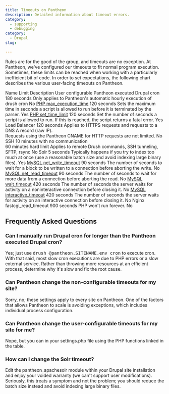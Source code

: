 ```yaml
---
title: Timeouts on Pantheon
description: Detailed information about timeout errors.
category:
  - supporting
  - debugging
category:
  - Drupal
slug:

---
```


Rules are for the good of the group, and timeouts are no exception. At Pantheon, we've configured our timeouts to fit normal program execution. Sometimes, these limits can be reached when working with a particularly inefficient bit of code. In order to set expectations, the following chart describes the various user-facing timeouts on Pantheon.

<thead>
		<tr>
			<th>Name</th>
			<th>Limit</th>
			<th>Description</th>
			<th>User configurable</th>
		</tr>
	</thead><tbody>
		<tr>
			<td>Pantheon executed Drupal cron</td>
			<td>180 seconds</td>
			<td>Only applies to Pantheon's automatic hourly execution of drush cron</td>
			<td>No</td>
		</tr>
		<tr>
			<td><a href="http://php.net/manual/en/info.configuration.php#ini.max-execution-time">PHP max_execution_time</a></td>
			<td>120 seconds</td>
			<td>Sets the maximum time in seconds a script is allowed to run before it is terminated by the parser.</td>
			<td>Yes</td>
		</tr>
		<tr>
			<td><a href="http://www.php.net/manual/en/function.set-time-limit.php">PHP set_time_limit</a></td>
			<td>120 seconds</td>
			<td>Set the number of seconds a script is allowed to run. If this is reached, the script returns a fatal error.</td>
			<td>Yes</td>
		</tr>
		<tr>
			<td>Load Balancer</td>
			<td>120 seconds</td>
			<td>Applies to HTTPS requests and requests to a DNS A record (raw IP).<br>
			Requests using the Pantheon CNAME for HTTP requests are not limited.</td>
			<td>No</td>
		</tr>
		<tr>
			<td>SSH</td>
			<td>10 minutes with no communication<br>
			60 minutes hard limit</td>
			<td>Applies to remote Drush commands, SSH tunneling, SFTP, rsync</td>
			<td>No</td>
		</tr>
		<tr>
			<td>Solr</td>
			<td>5 seconds</td>
			<td>Typically happens if you try to index too much at once (use a reasonable batch size and avoid indexing large binary files).</td>
			<td>Yes</td>
		</tr>
		<tr>
			<td><a href="http://dev.mysql.com/doc/refman/5.5/en/server-system-variables.html#sysvar_net_write_timeout">MySQL net_write_timeout</a></td>
			<td>90 seconds</td>
			<td>The number of seconds to wait for a block to be written to a connection before aborting the write.</td>
			<td>No</td>
		</tr>
		<tr>
			<td><a href="http://dev.mysql.com/doc/refman/5.5/en/server-system-variables.html#sysvar_net_read_timeout">MySQL net_read_timeout</a></td>
			<td>90 seconds</td>
			<td>The number of seconds to wait for more data from a connection before aborting the read.</td>
			<td>No</td>
		</tr>
		<tr>
			<td><a href="http://dev.mysql.com/doc/refman/5.5/en/server-system-variables.html#sysvar_wait_timeout">MySQL wait_timeout</a></td>
			<td>420 seconds</td>
			<td>The number of seconds the server waits for activity on a noninteractive connection before closing it.</td>
			<td>No</td>
		</tr>
		<tr>
			<td><a href="http://dev.mysql.com/doc/refman/5.5/en/server-system-variables.html#sysvar_interactive_timeout">MySQL interactive_timeout</a></td>
			<td>420 seconds</td>
			<td>The number of seconds the server waits for activity on an interactive connection before closing it.</td>
			<td>No</td>
		</tr>
		<tr>
			<td>Nginx fastcgi_read_timeout</td>
			<td>900 seconds</td>
			<td>PHP won't run forever.</td>
			<td>No</td>
		</tr>
	</tbody>

## Frequently Asked Questions

### Can I manually run Drupal cron for longer than the Pantheon executed Drupal cron?

Yes; just use <tt>drush @pantheon.SITENAME.env cron</tt> to execute cron. With that said, most slow cron executions are due to PHP errors or a slow external service. Rather than throwing more resources at an efficient process, determine why it's slow and fix the root cause.

### Can Pantheon change the non-configurable timeouts for my site?

Sorry, no; these settings apply to every site on Pantheon. One of the factors that allows Pantheon to scale is avoiding exceptions, which includes individual process configuration.

### Can Pantheon change the user-configurable timeouts for my site for me?

Nope, but you can in your settings.php file using the PHP functions linked in the table.

### How can I change the Solr timeout?

Edit the pantheon\_apachesolr module within your Drupal site installation and enjoy your voided warranty (we can't support user modifications). Seriously, this treats a symptom and not the problem; you should reduce the batch size instead and avoid indexing large binary files.
